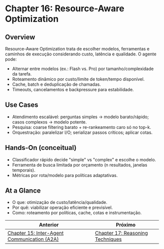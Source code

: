 # Chapter 16: Resource-Aware Optimization

## Overview

Resource-Aware Optimization trata de escolher modelos, ferramentas e caminhos de execução considerando custo, latência e qualidade. O agente pode:

- Alternar entre modelos (ex.: Flash vs. Pro) por tamanho/complexidade da tarefa.
- Roteamento dinâmico por custo/limite de token/tempo disponível.
- Cache, batch e deduplicação de chamadas.
- Timeouts, cancelamentos e backpressure para estabilidade.

## Use Cases

- Atendimento escalável: perguntas simples → modelo barato/rápido; casos complexos → modelo potente.
- Pesquisa: coarse filtering barato + re-rankeamento caro só no top-k.
- Orquestração: paralelizar I/O; serializar passos críticos; aplicar cotas.

## Hands-On (conceitual)

- Classificador rápido decide "simple" vs "complex" e escolhe o modelo.
- Ferramenta de busca limitada por orçamento (n resultados, janelas temporais).
- Métricas por rota/modelo para políticas adaptativas.

## At a Glance

- O que: otimização de custo/latência/qualidade.
- Por quê: viabilizar operação eficiente e previsível.
- Como: roteamento por políticas, cache, cotas e instrumentação.

<!-- nav-prev-next -->
| Anterior | Próximo |
| --- | --- |
| [Chapter 15: Inter-Agent Communication (A2A)](chapter-15-inter-agent-communication.md) | [Chapter 17: Reasoning Techniques](chapter-17-reasoning-techniques.md) |
